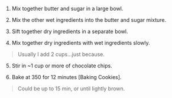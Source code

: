 1. Mix together butter and sugar in a large bowl.

2. Mix the other wet ingredients into the butter and sugar mixture.

3. Sift together dry ingredients in a separate bowl.

4. Mix together dry ingredients with wet ingredients slowly.

> Usually I add 2 cups...just because.

5. Stir in ~1 cup or more of chocolate chips.

6. Bake at 350 for 12 minutes [Baking Cookies].

> Could be up to 15 min, or until lightly brown. 
